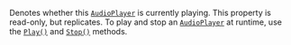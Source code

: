 Denotes whether this [`AudioPlayer`](https://create.roblox.com/docs/reference/engine/classes/AudioPlayer) is currently playing. This
property is read-only, but replicates. To play and stop an
[`AudioPlayer`](https://create.roblox.com/docs/reference/engine/classes/AudioPlayer) at runtime, use the [`Play()`](https://create.roblox.com/docs/reference/engine/classes/AudioPlayer#Play)
and [`Stop()`](https://create.roblox.com/docs/reference/engine/classes/AudioPlayer#Stop) methods.